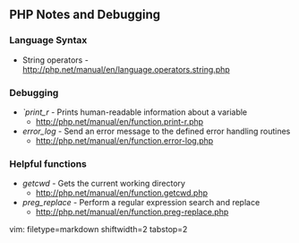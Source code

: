 ## PHP Notes and Debugging ##

### Language Syntax ###
- String operators - http://php.net/manual/en/language.operators.string.php

### Debugging ###
- _`print_r_ - Prints human-readable information about a variable
  - http://php.net/manual/en/function.print-r.php
- _error_log_ - Send an error message to the defined error handling routines
  - http://php.net/manual/en/function.error-log.php

### Helpful functions ###
- _getcwd_ - Gets the current working directory
  - http://php.net/manual/en/function.getcwd.php
- _preg_replace_ - Perform a regular expression search and replace
  - http://php.net/manual/en/function.preg-replace.php

vim: filetype=markdown shiftwidth=2 tabstop=2
